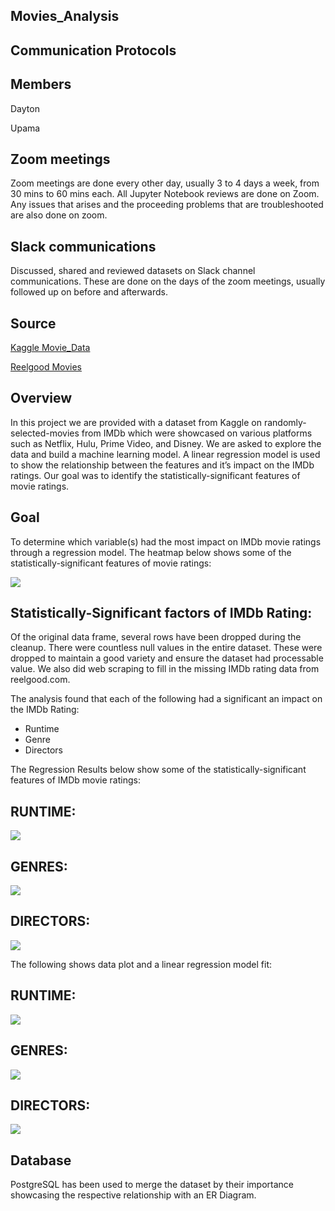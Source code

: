 ## Movies_Analysis

## Communication Protocols

## Members

Dayton

Upama

## Zoom meetings
Zoom meetings are done every other day, usually 3 to 4 days a week, from 30 mins to 60 mins each. All Jupyter Notebook reviews are done on Zoom.
Any issues that arises and the proceeding problems that are troubleshooted are also done on zoom.

## Slack communications
Discussed, shared and reviewed datasets on Slack channel communications.
These are done on the days of the zoom meetings, usually followed up on before and afterwards.

## Source

[Kaggle Movie_Data](https://www.kaggle.com/ruchi798/movies-on-netflix-prime-video-hulu-and-disney)

[Reelgood Movies](https://reelgood.com/movies)

## Overview

 In this project we are provided with a dataset from Kaggle on randomly-selected-movies from IMDb which were showcased on various platforms such as Netflix, Hulu, Prime Video, and Disney. We are asked to explore the data and build a machine learning model. A linear regression model is used to show the relationship between the features and it’s impact on the IMDb ratings.  Our goal was to identify the statistically-significant features of movie ratings. 

## Goal
To determine which variable(s) had the most impact on IMDb movie ratings through a regression model. The heatmap below shows some of the statistically-significant features of movie ratings:

<img src= "https://github.com/daytwu/Movies_Analysis/blob/Upama/Resources/Heatmap.png">


## Statistically-Significant factors of IMDb Rating:
Of the original data frame, several rows have been dropped during the cleanup. There were countless null values in the entire dataset. These were dropped to maintain a good variety and ensure the dataset had processable value. We also did web scraping to fill in the missing IMDb rating data from reelgood.com.


The analysis found that each of the following had a significant an impact on the IMDb Rating:

- Runtime
- Genre
- Directors

The Regression Results below show some of the statistically-significant features of  IMDb movie ratings:

## RUNTIME:
<img src= https://github.com/daytwu/Movies_Analysis/blob/Upama/Resources/Runtime%20OLS.png>

## GENRES:
<img src= https://github.com/daytwu/Movies_Analysis/blob/Upama/Resources/Genres%20OLS.png>

## DIRECTORS:
<img src= https://github.com/daytwu/Movies_Analysis/blob/Upama/Resources/Directors%20OLS%20.png>


The following shows data plot and a linear regression model fit:

## RUNTIME:
<img src= https://github.com/daytwu/Movies_Analysis/blob/Upama/Resources/Runtime%20%26%20IMDb.png>

## GENRES:
<img src = https://github.com/daytwu/Movies_Analysis/blob/Upama/Resources/Genres%20%26%20IMDb.png>

## DIRECTORS: 
<img src = https://github.com/daytwu/Movies_Analysis/blob/Upama/Resources/Directors%20%26%20IMDb.png>



## Database
PostgreSQL has been used to merge the dataset by their importance showcasing the respective relationship with an ER Diagram. 

